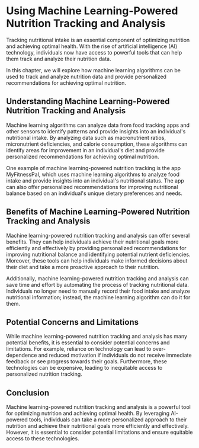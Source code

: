 Using Machine Learning-Powered Nutrition Tracking and Analysis
========================================================================================================

Tracking nutritional intake is an essential component of optimizing nutrition and achieving optimal health. With the rise of artificial intelligence (AI) technology, individuals now have access to powerful tools that can help them track and analyze their nutrition data.

In this chapter, we will explore how machine learning algorithms can be used to track and analyze nutrition data and provide personalized recommendations for achieving optimal nutrition.

Understanding Machine Learning-Powered Nutrition Tracking and Analysis
----------------------------------------------------------------------

Machine learning algorithms can analyze data from food tracking apps and other sensors to identify patterns and provide insights into an individual's nutritional intake. By analyzing data such as macronutrient ratios, micronutrient deficiencies, and calorie consumption, these algorithms can identify areas for improvement in an individual's diet and provide personalized recommendations for achieving optimal nutrition.

One example of machine learning-powered nutrition tracking is the app MyFitnessPal, which uses machine learning algorithms to analyze food intake and provide insights into an individual's nutritional status. The app can also offer personalized recommendations for improving nutritional balance based on an individual's unique dietary preferences and needs.

Benefits of Machine Learning-Powered Nutrition Tracking and Analysis
--------------------------------------------------------------------

Machine learning-powered nutrition tracking and analysis can offer several benefits. They can help individuals achieve their nutritional goals more efficiently and effectively by providing personalized recommendations for improving nutritional balance and identifying potential nutrient deficiencies. Moreover, these tools can help individuals make informed decisions about their diet and take a more proactive approach to their nutrition.

Additionally, machine learning-powered nutrition tracking and analysis can save time and effort by automating the process of tracking nutritional data. Individuals no longer need to manually record their food intake and analyze nutritional information; instead, the machine learning algorithm can do it for them.

Potential Concerns and Limitations
----------------------------------

While machine learning-powered nutrition tracking and analysis has many potential benefits, it is essential to consider potential concerns and limitations. For example, reliance on technology can lead to over-dependence and reduced motivation if individuals do not receive immediate feedback or see progress towards their goals. Furthermore, these technologies can be expensive, leading to inequitable access to personalized nutrition tracking.

Conclusion
----------

Machine learning-powered nutrition tracking and analysis is a powerful tool for optimizing nutrition and achieving optimal health. By leveraging AI-powered tools, individuals can take a more personalized approach to their nutrition and achieve their nutritional goals more efficiently and effectively. However, it is essential to consider potential limitations and ensure equitable access to these technologies.

